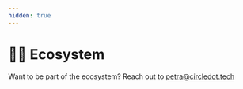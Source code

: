 ```yaml
---
hidden: true
---
```


# 🧙‍♂️ Ecosystem

Want to be part of the ecosystem? Reach out to [petra@](mailto:petra@stamp.network)[circledot.tech](mailto:petra@circledot.tech)


